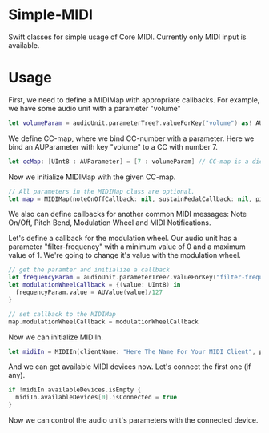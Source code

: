 # Simple-MIDI
Swift classes for simple usage of Core MIDI. Currently only MIDI input is available.

# Usage

First, we need to define a MIDIMap with appropriate callbacks.
For example, we have some audio unit with a parameter "volume"
```Swift
let volumeParam = audioUnit.parameterTree?.valueForKey("volume") as! AUParameter
```

We define CC-map, where we bind CC-number with a parameter.
Here we bind an AUParameter with key "volume" to a CC with number 7.
```Swift
let ccMap: [UInt8 : AUParameter] = [7 : volumeParam] // CC-map is a dictionary of type [CCNum : AUParameter]
```

Now we initialize MIDIMap with the given CC-map.
```Swift
// All parameters in the MIDIMap class are optional.
let map = MIDIMap(noteOnOffCallback: nil, sustainPedalCallback: nil, pitchBendCallback: nil, modulationWheelCallback: nil, notificationCallback: nil, ccMapping: ccMap)
```

We also can define callbacks for another common MIDI messages: Note On/Off, Pitch Bend, Modulation Wheel and MIDI Notifications.

Let's define a callback for the modulation wheel. Our audio unit has a parameter "filter-frequency" with a minimum value of 0 and a maximum value of 1. We're going to change it's value with the modulation wheel.

```Swift
// get the paramter and initialize a callback
let frequencyParam = audioUnit.parameterTree?.valueForKey("filter-frequency") as! AUParamter
let modulationWheelCallback = {(value: UInt8) in
  frequencyParam.value = AUValue(value)/127
}

// set callback to the MIDIMap
map.modulationWheelCallback = modulationWheelCallback
```

Now we can initialize MIDIIn.
```Swift
let midiIn = MIDIIn(clientName: "Here The Name For Your MIDI Client", portName: "Here The Name For Your MIDI Input Port", midiMap: map)
```

And we can get available MIDI devices now.
Let's connect the first one (if any).
```Swift
if !midiIn.availableDevices.isEmpty {
  midiIn.availableDevices[0].isConnected = true
}
```

Now we can control the audio unit's parameters with the connected device.
